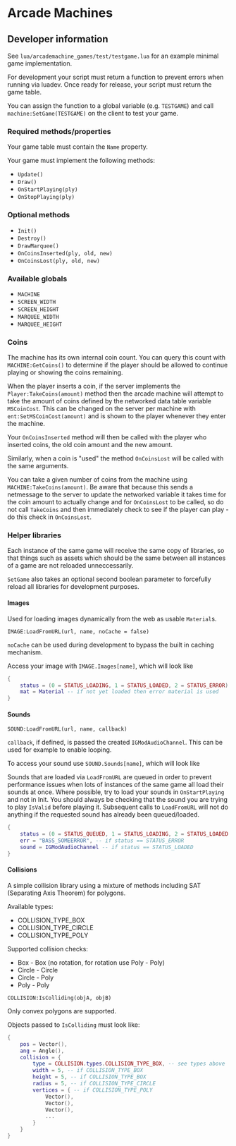 # Arcade Machines

## Developer information

See `lua/arcademachine_games/test/testgame.lua` for an example minimal game implementation.

For development your script must return a function to prevent errors when running via luadev. Once ready for release, your script must return the game table.

You can assign the function to a global variable (e.g. `TESTGAME`) and call `machine:SetGame(TESTGAME)` on the client to test your game.

### Required methods/properties

Your game table must contain the `Name` property.

Your game must implement the following methods:

* `Update()`
* `Draw()`
* `OnStartPlaying(ply)`
* `OnStopPlaying(ply)`

### Optional methods

* `Init()`
* `Destroy()`
* `DrawMarquee()`
* `OnCoinsInserted(ply, old, new)`
* `OnCoinsLost(ply, old, new)`
    
### Available globals

* `MACHINE`
* `SCREEN_WIDTH`
* `SCREEN_HEIGHT`
* `MARQUEE_WIDTH`
* `MARQUEE_HEIGHT`

### Coins

The machine has its own internal coin count. You can query this count with `MACHINE:GetCoins()` to determine if the player should be allowed to continue playing or showing the coins remaining.

When the player inserts a coin, if the server implements the `Player:TakeCoins(amount)` method then the arcade machine will attempt to take the amount of coins defined by the networked data table variable `MSCoinCost`. This can be changed on the server per machine with `ent:SetMSCoinCost(amount)` and is shown to the player whenever they enter the machine.

Your `OnCoinsInserted` method will then be called with the player who inserted coins, the old coin amount and the new amount.

Similarly, when a coin is "used" the method `OnCoinsLost` will be called with the same arguments.

You can take a given number of coins from the machine using `MACHINE:TakeCoins(amount)`. Be aware that because this sends a netmessage to the server to update the networked variable it takes time for the coin amount to actually change and for `OnCoinsLost` to be called, so do not call `TakeCoins` and then immediately check to see if the player can play - do this check in `OnCoinsLost`.

### Helper libraries

Each instance of the same game will receive the same copy of libraries, so that things such as assets
which should be the same between all instances of a game are not reloaded unneccessarily.

`SetGame` also takes an optional second boolean parameter to forcefully reload all libraries for development purposes.

#### Images

Used for loading images dynamically from the web as usable `Material`s.

`IMAGE:LoadFromURL(url, name, noCache = false)`

`noCache` can be used during development to bypass the built in caching mechanism.

Access your image with `IMAGE.Images[name]`, which will look like

```lua
{
    status = (0 = STATUS_LOADING, 1 = STATUS_LOADED, 2 = STATUS_ERROR),
    mat = Material -- if not yet loaded then error material is used
}
```

#### Sounds

`SOUND:LoadFromURL(url, name, callback)`

`callback`, if defined, is passed the created `IGModAudioChannel`. This can be used for example to enable looping.

To access your sound use `SOUND.Sounds[name]`, which will look like

Sounds that are loaded via `LoadFromURL` are queued in order to prevent performance issues when lots of instances of the same game all load their sounds at once. Where possible, try to load your sounds in `OnStartPlaying` and not in Init. You should always be checking that the sound you are trying to play `IsValid` before playing it. Subsequent calls to `LoadFromURL` will not do anything if the requested sound has already been queued/loaded.

```lua
{
    status = (0 = STATUS_QUEUED, 1 = STATUS_LOADING, 2 = STATUS_LOADED, 3 = STATUS_ERROR),
    err = "BASS_SOMEERROR", -- if status == STATUS_ERROR
    sound = IGModAudioChannel -- if status == STATUS_LOADED
}
```

#### Collisions

A simple collision library using a mixture of methods including SAT (Separating Axis Theorem) for polygons.

Available types:

* COLLISION_TYPE_BOX
* COLLISION_TYPE_CIRCLE
* COLLISION_TYPE_POLY

Supported collision checks:

* Box - Box (no rotation, for rotation use Poly - Poly)
* Circle - Circle
* Circle - Poly
* Poly - Poly

`COLLISION:IsColliding(objA, objB)`

Only convex polygons are supported.

Objects passed to `IsColliding` must look like:

```lua
{
    pos = Vector(),
    ang = Angle(),
    collision = {
        type = COLLISION.types.COLLISION_TYPE_BOX, -- see types above
        width = 5, -- if COLLISION_TYPE_BOX
        height = 5, -- if COLLISION_TYPE_BOX
        radius = 5, -- if COLLISION_TYPE_CIRCLE
        vertices = { -- if COLLISION_TYPE_POLY
            Vector(),
            Vector(),
            Vector(),
            ...
        }
    }
}
```